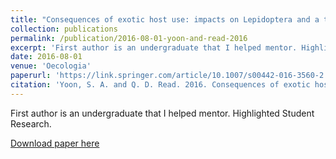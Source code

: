 ```yaml
---
title: "Consequences of exotic host use: impacts on Lepidoptera and a test of the ecological trap hypothesis"
collection: publications
permalink: /publication/2016-08-01-yoon-and-read-2016
excerpt: 'First author is an undergraduate that I helped mentor. Highlighted Student Research.'
date: 2016-08-01
venue: 'Oecologia'
paperurl: 'https://link.springer.com/article/10.1007/s00442-016-3560-2'
citation: 'Yoon, S. A. and Q. D. Read. 2016. Consequences of exotic host use: impacts on Lepidoptera and a test of the ecological trap hypothesis. Oecologia. DOI: 10.1007/s00442-016-3560-2'
---
```

First author is an undergraduate that I helped mentor. Highlighted Student Research.

[Download paper here](https://link.springer.com/article/10.1007/s00442-016-3560-2)
